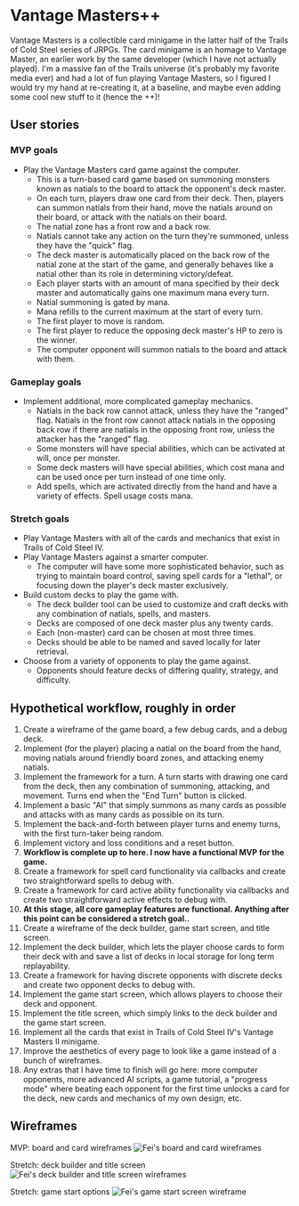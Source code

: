 # Vantage Masters++
Vantage Masters is a collectible card minigame in the latter half of the Trails
of Cold Steel series of JRPGs. The card minigame is an homage to Vantage Master,
an earlier work by the same developer (which I have not actually played). I'm a
massive fan of the Trails universe (it's probably my favorite media ever) and
had a lot of fun playing Vantage Masters, so I figured I would try my hand at
re-creating it, at a baseline, and maybe even adding some cool new stuff to it
(hence the ++)!

## User stories
### MVP goals
- Play the Vantage Masters card game against the computer.
    - This is a turn-based card game based on summoning monsters known as natials
    to the board to attack the opponent's deck master.
    - On each turn, players draw one card from their deck. Then, players can
    summon natials from their hand, move the natials around on their board, or
    attack with the natials on their board.
    - The natial zone has a front row and a back row.
    - Natials cannot take any action on the turn they're summoned, unless they
    have the "quick" flag.
    - The deck master is automatically placed on the back row of the natial zone
    at the start of the game, and generally behaves like a natial other than its
    role in determining victory/defeat.
    - Each player starts with an amount of mana specified by their deck master
    and automatically gains one maximum mana every turn.
    - Natial summoning is gated by mana.
    - Mana refills to the current maximum at the start of every turn.
    - The first player to move is random.
    - The first player to reduce the opposing deck master's HP to zero is the winner.
    - The computer opponent will summon natials to the board and attack with them.

### Gameplay goals
- Implement additional, more complicated gameplay mechanics.
    - Natials in the back row cannot attack, unless they have the "ranged" flag.
    Natials in the front row cannot attack natials in the opposing back row if
    there are natials in the opposing front row, unless the attacker has the
    "ranged" flag.
    - Some monsters will have special abilities, which can be activated at will,
    once per monster.
    - Some deck masters will have special abilities, which cost mana and can be
    used once per turn instead of one time only.
    - Add spells, which are activated directly from the hand and have a
    variety of effects. Spell usage costs mana.

### Stretch goals
- Play Vantage Masters with all of the cards and mechanics that exist in Trails
of Cold Steel IV.
- Play Vantage Masters against a smarter computer.
    - The computer will have some more sophisticated behavior, such as trying to
    maintain board control, saving spell cards for a "lethal", or focusing down
    the player's deck master exclusively.
- Build custom decks to play the game with.
    - The deck builder tool can be used to customize and craft decks with any
    combination of natials, spells, and masters.
    - Decks are composed of one deck master plus any twenty cards.
    - Each (non-master) card can be chosen at most three times.
    - Decks should be able to be named and saved locally for later retrieval.
- Choose from a variety of opponents to play the game against.
    - Opponents should feature decks of differing quality, strategy, and difficulty.

## Hypothetical workflow, roughly in order
1. Create a wireframe of the game board, a few debug cards, and a debug deck.
1. Implement (for the player) placing a natial on the board from the hand,
moving natials around friendly board zones, and attacking enemy natials.
1. Implement the framework for a turn. A turn starts with drawing one card from
the deck, then any combination of summoning, attacking, and movement. Turns end
when the "End Turn" button is clicked.
1. Implement a basic "AI" that simply summons as many cards as possible and attacks
with as many cards as possible on its turn.
1. Implement the back-and-forth between player turns and enemy turns, with the
first turn-taker being random.
1. Implement victory and loss conditions and a reset button.
1. **Workflow is complete up to here. I now have a functional MVP for the game.**
1. Create a framework for spell card functionality via callbacks and create two
straightforward spells to debug with.
1. Create a framework for card active ability functionality via callbacks and
create two straightforward active effects to debug with.
1. **At this stage, all core gameplay features are functional. Anything after
this point can be considered a stretch goal..**
1. Create a wireframe of the deck builder, game start screen, and title screen.
1. Implement the deck builder, which lets the player choose cards to form their
deck with and save a list of decks in local storage for long term replayability.
1. Create a framework for having discrete opponents with discrete decks and
create two opponent decks to debug with.
1. Implement the game start screen, which allows players to choose their deck
and opponent.
1. Implement the title screen, which simply links to the deck builder and
the game start screen.
1. Implement all the cards that exist in Trails of Cold Steel IV's Vantage
Masters II minigame.
1. Improve the aesthetics of every page to look like a game instead of a bunch
of wireframes.
1. Any extras that I have time to finish will go here: more computer opponents,
more advanced AI scripts, a game tutorial, a "progress mode" where beating each
opponent for the first time unlocks a card for the deck, new cards and mechanics
of my own design, etc.

## Wireframes
MVP: board and card wireframes
![Fei's board and card wireframes](./wireframes/mvp-game-board-and-card.jpeg)

Stretch: deck builder and title screen
![Fei's deck builder and title screen wireframes](./wireframes/deck-builder-and-title.jpeg)

Stretch: game start options
![Fei's game start screen wireframe](./wireframes/game-start.jpeg)